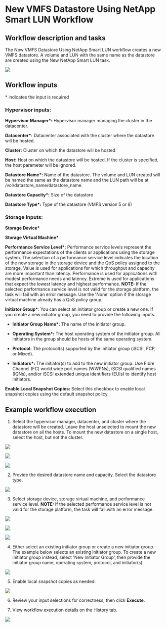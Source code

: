 #  New VMFS Datastore Using NetApp Smart LUN Workflow

## Workflow description and tasks

The New VMFS Datastore Using NetApp Smart LUN workflow creates a new
VMFS datastore. A volume and LUN with the same name as the datastore are
created using the New NetApp Smart LUN task.

![](../images/NewVMFSDatastoreUsingNetAppSmartLUN/0e5933ef3d08b0368b5125e4af5a9813f397512f.png)

## Workflow inputs
\* indicates the input is required

### Hypervisor inputs:

**Hypervisor Manager\*:** Hypervisor manager managing the cluster in the
datacenter.

**Datacenter\*:** Datacenter associated with the cluster where the
datastore will be hosted.

**Cluster:** Cluster on which the datastore will be hosted.

**Host:** Host on which the datastore will be hosted. If the cluster is
specified, the host parameter will be ignored.

**Datastore Name\*:** Name of the datastore. The volume and LUN created
will be named the same as the datastore name and the LUN path will be at
/vol/datastore_name/datastore_name.

**Datastore Capacity\*:** Size of the datastore

**Datastore Type\*:** Type of the datastore (VMFS version 5 or 6)

### Storage inputs:

**Storage Device\***

**Storage Virtual Machine\***

**Performance Service Level\*:** Performance service levels represent
the performance expectations of the clients or applications using the
storage system. The selection of a performance service level indicates
the location of the new storage in the storage device and the QoS policy
assigned to the storage. Value is used for applications for which
throughput and capacity are more important than latency. Performance is
used for applications with modest performance needs and latency. Extreme
is used for applications that expect the lowest latency and highest
performance. **NOTE:** If the selected performance service level is not
valid for the storage platform, the task will fail with an error
message. Use the 'None' option if the storage virtual machine already
has a QoS policy group.

**Initiator Group\***: You can select an initiator group or create a new
one. If you create a new initiator group, you need to provide the
following inputs.

-   **Initiator Group Name\*:** The name of the initiator group.

-   **Operating System\*:** The host operating system of the initiator
    group. All initiators in the group should be hosts of the same
    operating system.

-   **Protocol:** The protocol(s) supported by the initiator group
    (iSCSI, FCP, or Mixed).

-   **Initiators\*:** The initiator(s) to add to the new initiator
    group. Use Fibre Channel (FC) world wide port names (WWPNs), iSCSI
    qualified names (IQNs), and/or iSCSI extended unique identifiers
    (EUIs) to identify host initiators.

**Enable Local Snapshot Copies:** Select this checkbox to enable local
snapshot copies using the default snapshot policy.

## Example workflow execution

1.  Select the hypervisor manager, datacenter, and cluster where the
    datastore will be created. Leave the host unselected to mount the
    new datastore on all the hosts. To mount the new datastore on a
    single host, select the host, but not the cluster.

![](../images/NewVMFSDatastoreUsingNetAppSmartLUN/bbef819a399c6c2825f8bb1202e2833ffb49376f.png)

![](../images/NewVMFSDatastoreUsingNetAppSmartLUN/02ab6352fd125d3d270076a6907838384e4cb6d9.png)

![](../images/NewVMFSDatastoreUsingNetAppSmartLUN/90ddc35761045c4c0d0159eff2ad4f65269f5e30.png)

2.  Provide the desired datastore name and capacity. Select the
    datastore type.

![](../images/NewVMFSDatastoreUsingNetAppSmartLUN/135d92dceab7546dcf69f91e6daf62fe03ecb935.png)

3.  Select storage device, storage virtual machine, and performance
    service level. **NOTE:** If the selected performance service level is
    not valid for the storage platform, the task will fail with an error
    message.

![](../images/NewVMFSDatastoreUsingNetAppSmartLUN/080663d027d43ffa877c76ecb564e52b526238a8.png)

![](../images/NewVMFSDatastoreUsingNetAppSmartLUN/48c9bde4a6184ff3699f63dd9c71ca3360099d5c.png)

![](../images/NewVMFSDatastoreUsingNetAppSmartLUN/0396cfc8547c6f4252328e278491b10d1feab785.png)

4.  Either select an existing initiator group or create a new initiator
    group. The example below selects an existing initiator group. To
    create a new initiator group instead, select 'New Initiator Group',
    then provide the initiator group name, operating system, protocol,
    and initiator(s).

![](../images/NewVMFSDatastoreUsingNetAppSmartLUN/1a0bf828040cc6d01d77d36f4fc3cbcb9bcb0ce3.png)

5.  Enable local snapshot copies as needed.

![](../images/NewVMFSDatastoreUsingNetAppSmartLUN/1676fff1ec5edd9d3fffe73d3d79ee3d69348808.png)

6.  Review your input selections for correctness, then click **Execute**.

7.  View workflow execution details on the History tab.

![](../images/NewVMFSDatastoreUsingNetAppSmartLUN/313d1fdfddc546ac6f3a89edaeed825cf31d4ecb.png)
